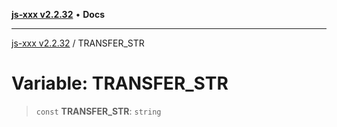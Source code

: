 [**js-xxx v2.2.32**](../README.md) • **Docs**

***

[js-xxx v2.2.32](../README.md) / TRANSFER\_STR

# Variable: TRANSFER\_STR

> `const` **TRANSFER\_STR**: `string`
